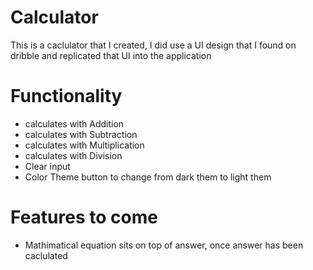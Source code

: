 # Calculator

This is a caclulator that I created, I did use a UI design that I found on dribble and replicated that UI into the application

# Functionality

- calculates with Addition
- calculates with Subtraction
- calculates with Multiplication
- calculates with Division
- Clear input
- Color Theme button to change from dark them to light them

# Features to come
- Mathimatical equation sits on top of answer, once answer has been caclulated

